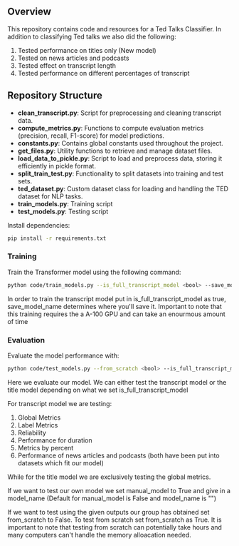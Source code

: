 ## Overview

This repository contains code and resources for a Ted Talks Classifier.
In addition to classifying Ted talks we also did the following:
1) Tested performance on titles only (New model)
2) Tested on news articles and podcasts
3) Tested effect on transcript length
4) Tested performance on different percentages of transcript



## Repository Structure

* **clean\_transcript.py**: Script for preprocessing and cleaning transcript data.
* **compute\_metrics.py**: Functions to compute evaluation metrics (precision, recall, F1-score) for model predictions.
* **constants.py**: Contains global constants used throughout the project.
* **get\_files.py**: Utility functions to retrieve and manage dataset files.
* **load\_data\_to\_pickle.py**: Script to load and preprocess data, storing it efficiently in pickle format.
* **split\_train\_test.py**: Functionality to split datasets into training and test sets.
* **ted\_dataset.py**: Custom dataset class for loading and handling the TED dataset for NLP tasks.
* **train\_models.py**: Training script
* **test\_models.py**: Testing script

  
Install dependencies:

```bash
pip install -r requirements.txt
```



### Training

Train the Transformer model using the following command:

```bash
python code/train_models.py --is_full_transcript_model <bool> --save_model_name <string> 
```
In order to train the transcript model put in is_full_transcript_model as true, save_model_name determines where you'll save it.
Important to note that this training requires the a A-100 GPU and can take an enourmous amount of time


### Evaluation

Evaluate the model performance with:

```bash
python code/test_models.py --from_scratch <bool> --is_full_transcript_model <bool> --manual_model <bool> --model_name <string|None>
```

Here we evaluate our model. We can either test the transcript model or the title model depending on what we set is_full_transcript_model

For transcript model we are testing:
1) Global Metrics
2) Label Metrics
3) Reliability
4) Performance for duration
5) Metrics by percent
6) Performance of news articles and podcasts (both have been put into datasets which fit our model)

While for the title model we are exclusively testing the global metrics.

If we want to test our own model we set manual_model to True and give in a model_name (Default for manual_model is False and model_name is "")

If we want to test using the given outputs our group has obtained set from_scratch to False. To test from scratch set from_scratch as True. 
It is important to note that testing from scratch can potentially take hours and many computers can't handle the memory alloacation needed.
